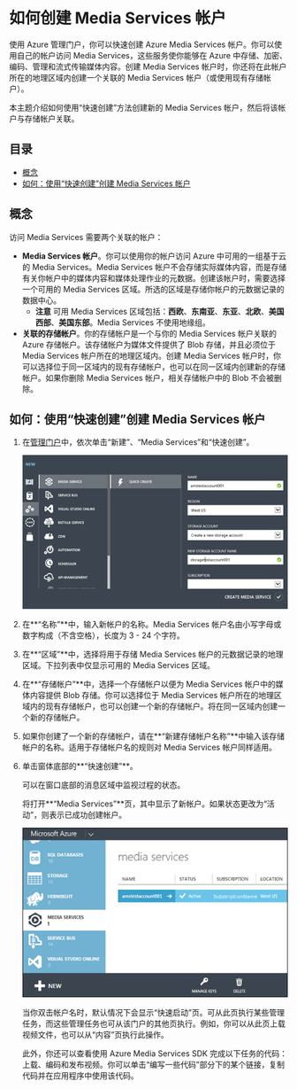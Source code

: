<properties linkid="manage-services-mediaservices-create-a-media-services-account" urlDisplayName="How to create" pageTitle="Create a Media Services Account - Azure" metaKeywords="" description="Describes how to create a new Media Services account in Azure." metaCanonical="" services="media-services" documentationCenter="" title="How to Create a Media Services Account" authors="migree" solutions="" manager="" editor="" />
<tags ms.service="media-services"
    ms.date="02/15/2015"
    wacn.date="04/11/2015"
    />

如何创建 Media Services 帐户
============================

使用 Azure 管理门户，你可以快速创建 Azure Media Services 帐户。你可以使用自己的帐户访问 Media Services，这些服务使你能够在 Azure 中存储、加密、编码、管理和流式传输媒体内容。创建 Media Services 帐户时，你还将在此帐户所在的地理区域内创建一个关联的 Media Services 帐户（或使用现有存储帐户）。

本主题介绍如何使用“快速创建”方法创建新的 Media Services 帐户，然后将该帐户与存储帐户关联。

目录
----

-   [概念](#concepts)
-   [如何：使用“快速创建”创建 Media Services 帐户](#quick)

概念
----

访问 Media Services 需要两个关联的帐户：

-   **Media Services 帐户**。你可以使用你的帐户访问 Azure 中可用的一组基于云的 Media Services。Media Services 帐户不会存储实际媒体内容，而是存储有关你帐户中的媒体内容和媒体处理作业的元数据。创建该帐户时，需要选择一个可用的 Media Services 区域。所选的区域是存储你帐户的元数据记录的数据中心。
    -   **注意** 可用 Media Services 区域包括：**西欧**、**东南亚**、**东亚**、**北欧**、**美国西部**、**美国东部**。Media Services 不使用地缘组。
-   **关联的存储帐户**。你的存储帐户是一个与你的 Media Services 帐户关联的 Azure 存储帐户。该存储帐户为媒体文件提供了 Blob 存储，并且必须位于 Media Services 帐户所在的地理区域内。创建 Media Services 帐户时，你可以选择位于同一区域内的现有存储帐户，也可以在同一区域内创建新的存储帐户。如果你删除 Media Services 帐户，相关存储帐户中的 Blob 不会被删除。

如何：使用“快速创建”创建 Media Services 帐户
--------------------------------------------

1.  在[管理门户](http://manage.windowsazure.cn)中，依次单击“新建”、“Media Services”和“快速创建”。

    ![Media Services 快速创建](./media/media-services-create-account/wams-QuickCreate.png)

2.  在**“名称”**中，输入新帐户的名称。Media Services 帐户名由小写字母或数字构成（不含空格），长度为 3 - 24 个字符。

3.  在**“区域”**中，选择将用于存储 Media Services 帐户的元数据记录的地理区域。下拉列表中仅显示可用的 Media Services 区域。

4.  在**“存储帐户”**中，选择一个存储帐户以便为 Media Services 帐户中的媒体内容提供 Blob 存储。你可以选择位于 Media Services 帐户所在的地理区域内的现有存储帐户，也可以创建一个新的存储帐户。将在同一区域内创建一个新的存储帐户。

5.  如果你创建了一个新的存储帐户，请在**“新建存储帐户名称”**中输入该存储帐户的名称。适用于存储帐户名的规则对 Media Services 帐户同样适用。

6.  单击窗体底部的**“快速创建”**。

    可以在窗口底部的消息区域中监视过程的状态。

    将打开**“Media Services”**页，其中显示了新帐户。如果状态更改为“活动”，则表示已成功创建帐户。

    ![“Media Services”页](./media/media-services-create-account/wams-mediaservices-page.png)

    当你双击帐户名时，默认情况下会显示“快速启动”页。可从此页执行某些管理任务，而这些管理任务也可从该门户的其他页执行。例如，你可以从此页上载视频文件，也可以从“内容”页执行此操作。

    此外，你还可以查看使用 Azure Media Services SDK 完成以下任务的代码：上载、编码和发布视频。你可以单击“编写一些代码”部分下的某个链接，复制代码并在应用程序中使用该代码。


